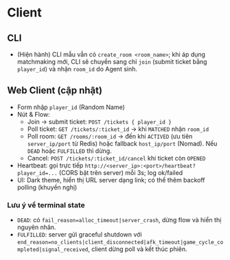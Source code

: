 # Client

## CLI
- (Hiện hành) CLI mẫu vẫn có `create_room <room_name>`; khi áp dụng matchmaking mới, CLI sẽ chuyển sang chỉ `join` (submit ticket bằng `player_id`) và nhận `room_id` do Agent sinh.

## Web Client (cập nhật)
- Form nhập `player_id` (Random Name)
- Nút & Flow:
  - Join → submit ticket: `POST /tickets { player_id }`
  - Poll ticket: `GET /tickets/:ticket_id` → khi `MATCHED` nhận `room_id`
  - Poll room: `GET /rooms/:room_id` → đến khi `ACTIVED` (ưu tiên `server_ip/port` từ Redis) hoặc fallback `host_ip/port` (Nomad). Nếu `DEAD` hoặc `FULFILLED` thì dừng.
  - Cancel: `POST /tickets/:ticket_id/cancel` khi ticket còn `OPENED`
- Heartbeat: gọi trực tiếp `http://<server_ip>:<port>/heartbeat?player_id=...` (CORS bật trên server) mỗi 3s; log ok/failed
- UI: Dark theme, hiển thị URL server dạng link; có thể thêm backoff polling (khuyến nghị)

### Lưu ý về terminal state
- `DEAD`: có `fail_reason=alloc_timeout|server_crash`, dừng flow và hiển thị nguyên nhân.
- `FULFILLED`: server gửi graceful shutdown với `end_reason=no_clients|client_disconnected|afk_timeout|game_cycle_completed|signal_received`, client dừng poll và kết thúc phiên.
